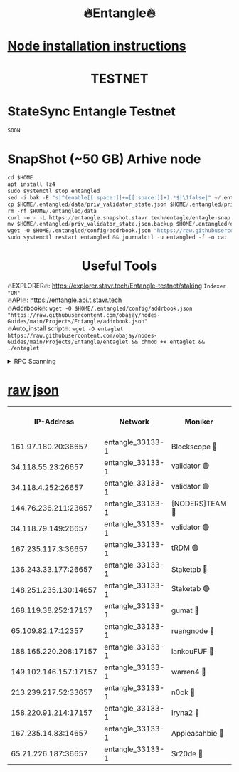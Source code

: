 <h1 align="center"> 🔥Entangle🔥</h1>

[Node installation instructions](https://github.com/obajay/nodes-Guides/tree/main/Projects/Entangle)
=

<h1 align="center"> TESTNET</h1>

# StateSync Entangle Testnet
```python
SOON
```
# SnapShot (~50 GB) Arhive node
```python
cd $HOME
apt install lz4
sudo systemctl stop entangled
sed -i.bak -E "s|^(enable[[:space:]]+=[[:space:]]+).*$|\1false|" ~/.entangled/config/config.toml
cp $HOME/.entangled/data/priv_validator_state.json $HOME/.entangled/priv_validator_state.json.backup
rm -rf $HOME/.entangled/data
curl -o - -L https://entangle.snapshot.stavr.tech/entagle/entagle-snap.tar.lz4 | lz4 -c -d - | tar -x -C $HOME/.entangled --strip-components 2
mv $HOME/.entangled/priv_validator_state.json.backup $HOME/.entangled/data/priv_validator_state.json
wget -O $HOME/.entangled/config/addrbook.json "https://raw.githubusercontent.com/obajay/nodes-Guides/main/Projects/Entangle/addrbook.json"
sudo systemctl restart entangled && journalctl -u entangled -f -o cat
```
 <h1 align="center"> Useful Tools</h1>
 
🔥EXPLORER🔥: https://explorer.stavr.tech/Entangle-testnet/staking        `Indexer "ON"` \
🔥API🔥:      https://entangle.api.t.stavr.tech \
🔥Addrbook🔥: ```wget -O $HOME/.entangled/config/addrbook.json "https://raw.githubusercontent.com/obajay/nodes-Guides/main/Projects/Entangle/addrbook.json"``` \
🔥Auto_install script🔥:  `wget -O entaglet https://raw.githubusercontent.com/obajay/nodes-Guides/main/Projects/Entangle/entaglet && chmod +x entaglet && ./entaglet`


<details>
<summary>RPC Scanning</summary>

<h2 align="center"> We scan nodes in real time every 4 hours. And we provide the final result of RPC endpoints.
We cannot influence the operation of these nodes in any way. </h2>


```python
If Voting Power is higher than 0 --> then the Node is a validator of the network and may be subject to attack and be a potential threat to the chain.
```
```python
We marked such validators with a red symbol
```

</details>

[raw json](https://rpc-check.entangt.stavr.tech/entangt/rpc-entangt-result.json)
=


<table><tr><th>IP-Address</th><th>Network</th><th>Moniker</th><th>Latest Block Height</th><th>Earliest Block Height</th><th>Catching Up</th><th>Tx Index</th><th>Voting Power</th><th>Scan Time</th></tr><tr><td>161.97.180.20:36657</td><td>entangle_33133-1</td><td>Blockscope 🔴</td><td>2080722</td><td>1</td><td>False</td><td>off</td><td>281784076765325</td><td>2024-02-08T07:07:07.586364675UTC</td></tr><tr><td>34.118.55.23:26657</td><td>entangle_33133-1</td><td>validator 🟢</td><td>2080722</td><td>1</td><td>False</td><td>on</td><td>0</td><td>2024-02-08T07:07:08.417951892UTC</td></tr><tr><td>34.118.4.252:26657</td><td>entangle_33133-1</td><td>validator 🟢</td><td>2080722</td><td>1</td><td>False</td><td>on</td><td>0</td><td>2024-02-08T07:07:08.778289740UTC</td></tr><tr><td>144.76.236.211:23657</td><td>entangle_33133-1</td><td>[NODERS]TEAM 🔴</td><td>2080724</td><td>1</td><td>False</td><td>off</td><td>27053624834804497</td><td>2024-02-08T07:07:20.194557884UTC</td></tr><tr><td>34.118.79.149:26657</td><td>entangle_33133-1</td><td>validator 🟢</td><td>2080725</td><td>1</td><td>False</td><td>on</td><td>0</td><td>2024-02-08T07:07:25.261479045UTC</td></tr><tr><td>167.235.117.3:36657</td><td>entangle_33133-1</td><td>tRDM 🟢</td><td>2080725</td><td>1</td><td>False</td><td>on</td><td>0</td><td>2024-02-08T07:07:30.299603753UTC</td></tr><tr><td>136.243.33.177:26657</td><td>entangle_33133-1</td><td>Staketab 🔴</td><td>2080724</td><td>660001</td><td>False</td><td>on</td><td>124565008608149</td><td>2024-02-08T07:07:20.432052213UTC</td></tr><tr><td>148.251.235.130:14657</td><td>entangle_33133-1</td><td>Staketab 🟢</td><td>2080722</td><td>660801</td><td>False</td><td>on</td><td>0</td><td>2024-02-08T07:07:06.748643097UTC</td></tr><tr><td>168.119.38.252:17157</td><td>entangle_33133-1</td><td>gumat 🔴</td><td>2080722</td><td>962001</td><td>False</td><td>on</td><td>324325665506279</td><td>2024-02-08T07:07:11.098711816UTC</td></tr><tr><td>65.109.82.17:12357</td><td>entangle_33133-1</td><td>ruangnode 🔴</td><td>2080722</td><td>1312001</td><td>False</td><td>off</td><td>469420756212387</td><td>2024-02-08T07:07:08.070207554UTC</td></tr><tr><td>188.165.220.208:17157</td><td>entangle_33133-1</td><td>lankouFUF 🔴</td><td>2080722</td><td>1910001</td><td>False</td><td>off</td><td>304925654935508</td><td>2024-02-08T07:07:11.384849520UTC</td></tr><tr><td>149.102.146.157:17157</td><td>entangle_33133-1</td><td>warren4 🔴</td><td>2080724</td><td>1958001</td><td>False</td><td>on</td><td>478741378712927</td><td>2024-02-08T07:07:19.926893516UTC</td></tr><tr><td>213.239.217.52:33657</td><td>entangle_33133-1</td><td>n0ok 🔴</td><td>2080724</td><td>1980724</td><td>False</td><td>off</td><td>46578758277884948</td><td>2024-02-08T07:07:22.721980843UTC</td></tr><tr><td>158.220.91.214:17157</td><td>entangle_33133-1</td><td>Iryna2 🔴</td><td>2080725</td><td>2042001</td><td>False</td><td>on</td><td>311751469338918</td><td>2024-02-08T07:07:25.662125612UTC</td></tr><tr><td>167.235.14.83:14657</td><td>entangle_33133-1</td><td>Appieasahbie 🔴</td><td>2080725</td><td>2042001</td><td>False</td><td>on</td><td>43245390300359479</td><td>2024-02-08T07:07:30.020342711UTC</td></tr><tr><td>65.21.226.187:36657</td><td>entangle_33133-1</td><td>Sr20de 🔴</td><td>2080722</td><td>2049001</td><td>False</td><td>off</td><td>9768054823368</td><td>2024-02-08T07:07:07.104754853UTC</td></tr></table>
